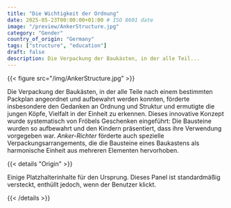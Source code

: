 ```yaml
---
title: "Die Wichtigkeit der Ordnung"
date: 2025-05-23T00:00:00+01:00 # ISO 8601 date
image: "/preview/AnkerStructure.jpg"
category: "Gender"
country_of_origin: "Germany"
tags: ["structure", "education"]
draft: false
description: Die Verpackung der Baukästen, in der alle Teil...
---
```




{{< figure src="/img/AnkerStructure.jpg" >}}

Die Verpackung der Baukästen, in der alle Teile nach einem bestimmten Packplan angeordnet und aufbewahrt werden konnten, förderte insbesondere den Gedanken an Ordnung und Struktur und ermutigte die jungen Köpfe, Vielfalt in der Einheit zu erkennen. Dieses innovative Konzept wurde systematisch von Fröbels Geschenken eingeführt: Die Bausteine ​​wurden so aufbewahrt und den Kindern präsentiert, dass ihre Verwendung vorgegeben war. *Anker-Richter* förderte auch spezielle Verpackungsarrangements, die die Bausteine ​​eines Baukastens als harmonische Einheit aus mehreren Elementen hervorhoben.

{{< details "Origin" >}}

Einige Platzhalterinhalte für den Ursprung. Dieses Panel ist standardmäßig versteckt, enthüllt jedoch, wenn der Benutzer klickt.

{{< /details >}}

